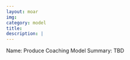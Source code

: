 ```yaml
---
layout: moar
img:
category: model
title:
description: |
---
```

Name: Produce Coaching Model
Summary: TBD
